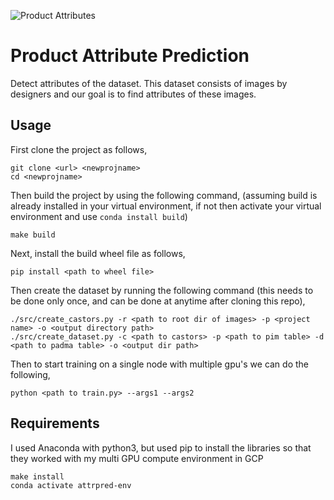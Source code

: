 ![Product Attributes](https://github.com/karanrampal/attribute-prediction/actions/workflows/main.yml/badge.svg)

# Product Attribute Prediction
Detect attributes of the dataset. This dataset consists of images by designers and our goal is to find attributes of these images.

## Usage
First clone the project as follows,
```
git clone <url> <newprojname>
cd <newprojname>
```
Then build the project by using the following command, (assuming build is already installed in your virtual environment, if not then activate your virtual environment and use `conda install build`)
```
make build
```
Next, install the build wheel file as follows,
```
pip install <path to wheel file>
```
Then create the dataset by running the following command (this needs to be done only once, and can be done at anytime after cloning this repo),
```
./src/create_castors.py -r <path to root dir of images> -p <project name> -o <output directory path>
./src/create_dataset.py -c <path to castors> -p <path to pim table> -d <path to padma table> -o <output dir path>
```
Then to start training on a single node with multiple gpu's we can do the following,
```
python <path to train.py> --args1 --args2
```

## Requirements
I used Anaconda with python3, but used pip to install the libraries so that they worked with my multi GPU compute environment in GCP

```
make install
conda activate attrpred-env
```
